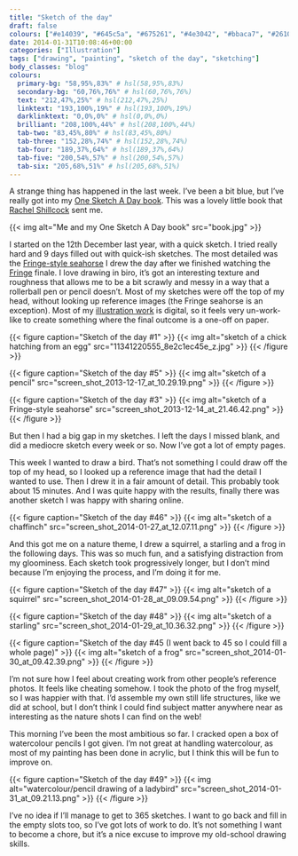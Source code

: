 ```yaml
---
title: "Sketch of the day"
draft: false
colours: ["#e14039", "#645c5a", "#675261", "#4e3042", "#bbaca7", "#26101c", "#a19b8f"]
date: 2014-01-31T10:08:46+00:00
categories: ["Illustration"]
tags: ["drawing", "painting", "sketch of the day", "sketching"]
body_classes: "blog"
colours:
  primary-bg: "58,95%,83%" # hsl(58,95%,83%)
  secondary-bg: "60,76%,76%" # hsl(60,76%,76%)
  text: "212,47%,25%" # hsl(212,47%,25%)
  linktext: "193,100%,19%" # hsl(193,100%,19%)
  darklinktext: "0,0%,0%" # hsl(0,0%,0%)
  brilliant: "208,100%,44%" # hsl(208,100%,44%)
  tab-two: "83,45%,80%" # hsl(83,45%,80%)
  tab-three: "152,28%,74%" # hsl(152,28%,74%)
  tab-four: "189,37%,64%" # hsl(189,37%,64%)
  tab-five: "200,54%,57%" # hsl(200,54%,57%)
  tab-six: "205,68%,51%" # hsl(205,68%,51%)
---
```


A strange thing has happened in the last week. I’ve been a bit blue, but I’ve really got into my [One Sketch A Day book](http://www.amazon.co.uk/dp/0811875342). This was a lovely little book that [Rachel Shillcock](https://twitter.com/missrachilli) sent me.

{{< img alt="Me and my One Sketch A Day book" src="book.jpg" >}}

I started on the 12th December last year, with a quick sketch. I tried really hard and 9 days filled out with quick-ish sketches. The most detailed was the [Fringe-style seahorse](https://www.google.com/search?tbm=isch&amp;q=fringe%20seahorse&amp;tbs=imgo:1) I drew the day after we finished watching the [Fringe](http://en.wikipedia.org/wiki/Fringe_&#40;TV_series&#41;) finale. I love drawing in biro, it’s got an interesting texture and roughness that allows me to be a bit scrawly and messy in a way that a rollerball pen or pencil doesn’t. Most of my sketches were off the top of my head, without looking up reference images (the Fringe seahorse is an exception). Most of my [illustration work](/types/illustration/) is digital, so it feels very un-work-like to create something where the final outcome is a one-off on paper.

{{< figure caption="Sketch of the day #1" >}}
  {{< img alt="sketch of a chick hatching from an egg" src="11341220555_8e2c1ec45e_z.jpg" >}}
{{< /figure >}}

{{< figure caption="Sketch of the day #5" >}}
  {{< img alt="sketch of a pencil" src="screen_shot_2013-12-17_at_10.29.19.png" >}}
{{< /figure >}}

{{< figure caption="Sketch of the day #3" >}}
  {{< img alt="sketch of a Fringe-style seahorse" src="screen_shot_2013-12-14_at_21.46.42.png" >}}
{{< /figure >}}

But then I had a big gap in my sketches. I left the days I missed blank, and did a mediocre sketch every week or so. Now I’ve got a lot of empty pages.

This week I wanted to draw a bird. That’s not something I could draw off the top of my head, so I looked up a reference image that had the detail I wanted to use. Then I drew it in a fair amount of detail. This probably took about 15 minutes. And I was quite happy with the results, finally there was another sketch I was happy with sharing online.

{{< figure caption="Sketch of the day #46" >}}
  {{< img alt="sketch of a chaffinch" src="screen_shot_2014-01-27_at_12.07.11.png" >}}
{{< /figure >}}

And this got me on a nature theme, I drew a squirrel, a starling and a frog in the following days. This was so much fun, and a satisfying distraction from my gloominess. Each sketch took progressively longer, but I don’t mind because I’m enjoying the process, and I’m doing it for me.

{{< figure caption="Sketch of the day #47" >}}
  {{< img alt="sketch of a squirrel" src="screen_shot_2014-01-28_at_09.09.54.png" >}}
{{< /figure >}}

{{< figure caption="Sketch of the day #48" >}}
  {{< img alt="sketch of a starling" src="screen_shot_2014-01-29_at_10.36.32.png" >}}
{{< /figure >}}

{{< figure caption="Sketch of the day #45 (I went back to 45 so I could fill a whole page)" >}}
  {{< img alt="sketch of a frog" src="screen_shot_2014-01-30_at_09.42.39.png" >}}
{{< /figure >}}

I’m not sure how I feel about creating work from other people’s reference photos. It feels like cheating somehow. I took the photo of the frog myself, so I was happier with that. I’d assemble my own still life structures, like we did at school, but I don’t think I could find subject matter anywhere near as interesting as the nature shots I can find on the web!

This morning I’ve been the most ambitious so far. I cracked open a box of watercolour pencils I got given. I’m not great at handling watercolour, as most of my painting has been done in acrylic, but I think this will be fun to improve on.

{{< figure caption="Sketch of the day #49" >}}
  {{< img alt="watercolour/pencil drawing of a ladybird" src="screen_shot_2014-01-31_at_09.21.13.png" >}}
{{< /figure >}}

I’ve no idea if I’ll manage to get to 365 sketches. I want to go back and fill in the empty slots too, so I’ve got lots of work to do. It’s not something I want to become a chore, but it’s a nice excuse to improve my old-school drawing skills.
